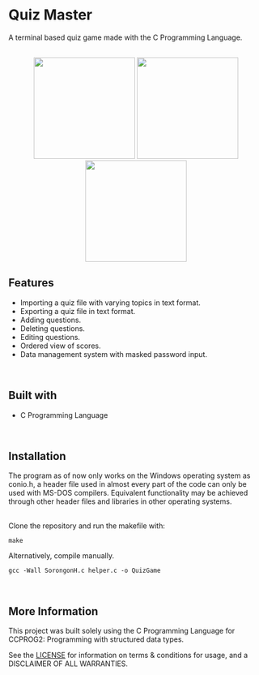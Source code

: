 # Quiz Master

A terminal based quiz game made with the C Programming Language. </br>
&nbsp;

<div align='center'>
  <img src="https://github.com/HansSorongon/SorongonHansAaronG/blob/main/screenshot1.png" style='height: 200px;'/>
  <img src="https://github.com/HansSorongon/SorongonHansAaronG/blob/main/screenshot2.png" style='height: 200px;'/>
  <img src="https://github.com/HansSorongon/SorongonHansAaronG/blob/main/screenshot3.png" style='height: 200px;'/>
</div>

## Features

-   Importing a quiz file with varying topics in text format.
-   Exporting a quiz file in text format.
-   Adding questions.
-   Deleting questions.
-   Editing questions.
-   Ordered view of scores.
-   Data management system with masked password input.
</br>

## Built with

-   C Programming Language
</br>

## Installation

The program as of now only works on the Windows operating system as conio.h,
a header file used in almost every part of the code can only be used with
MS-DOS compilers. Equivalent functionality may be achieved through other header
files and libraries in other operating systems. </br></br>

Clone the repository and run the makefile with:</br>
```
make
```
Alternatively, compile manually.</br>
```
gcc -Wall SorongonH.c helper.c -o QuizGame
```
</br>

## More Information

This project was built solely using the C Programming Language for CCPROG2:
Programming with structured data types.

See the <a href="https://github.com/HansSorongon/SorongonHansAaronG/blob/main/LICENSE.md">LICENSE</a> for
information on terms & conditions for usage, and a DISCLAIMER OF ALL WARRANTIES.
